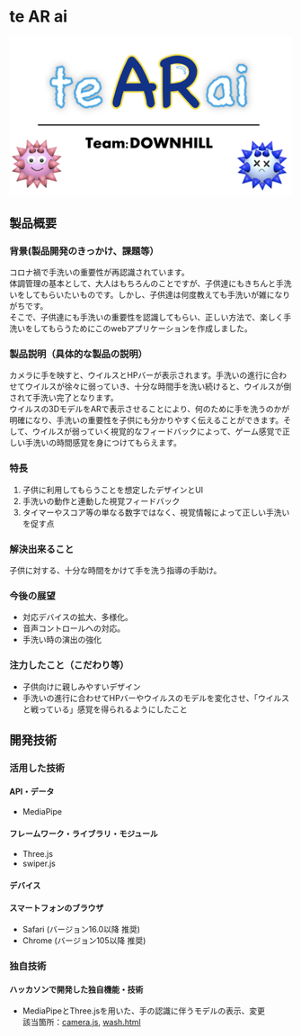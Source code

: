 # te AR ai

![IMAGE ALT TEXT HERE](./TopLogo.png)

## 製品概要
### 背景(製品開発のきっかけ、課題等）
コロナ禍で手洗いの重要性が再認識されています。  
体調管理の基本として、大人はもちろんのことですが、子供達にもきちんと手洗いをしてもらいたいものです。しかし、子供達は何度教えても手洗いが雑になりがちです。  
そこで、子供達にも手洗いの重要性を認識してもらい、正しい方法で、楽しく手洗いをしてもらうためにこのwebアプリケーションを作成しました。

### 製品説明（具体的な製品の説明）
カメラに手を映すと、ウイルスとHPバーが表示されます。手洗いの進行に合わせてウイルスが徐々に弱っていき、十分な時間手を洗い続けると、ウイルスが倒されて手洗い完了となります。   
ウイルスの3DモデルをARで表示させることにより、何のために手を洗うのかが明確になり、手洗いの重要性を子供にも分かりやすく伝えることができます。そして、ウイルスが弱っていく視覚的なフィードバックによって、ゲーム感覚で正しい手洗いの時間感覚を身につけてもらえます。

### 特長
1. 子供に利用してもらうことを想定したデザインとUI
2. 手洗いの動作と連動した視覚フィードバック
3. タイマーやスコア等の単なる数字ではなく、視覚情報によって正しい手洗いを促す点

### 解決出来ること
子供に対する、十分な時間をかけて手を洗う指導の手助け。

### 今後の展望
* 対応デバイスの拡大、多様化。
* 音声コントロールへの対応。
* 手洗い時の演出の強化

### 注力したこと（こだわり等）
* 子供向けに親しみやすいデザイン
* 手洗いの進行に合わせてHPバーやウイルスのモデルを変化させ、「ウイルスと戦っている」感覚を得られるようにしたこと

## 開発技術
### 活用した技術
#### API・データ
* MediaPipe

#### フレームワーク・ライブラリ・モジュール
* Three.js
* swiper.js

#### デバイス
#### スマートフォンのブラウザ
* Safari (バージョン16.0以降 推奨)  
* Chrome (バージョン105以降 推奨)

### 独自技術
#### ハッカソンで開発した独自機能・技術
* MediaPipeとThree.jsを用いた、手の認識に伴うモデルの表示、変更  
該当箇所：[camera.js](./camera.js), [wash.html](./wash.html)
